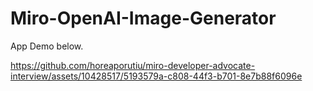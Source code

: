 # Miro-OpenAI-Image-Generator

App Demo below.

https://github.com/horeaporutiu/miro-developer-advocate-interview/assets/10428517/5193579a-c808-44f3-b701-8e7b88f6096e


